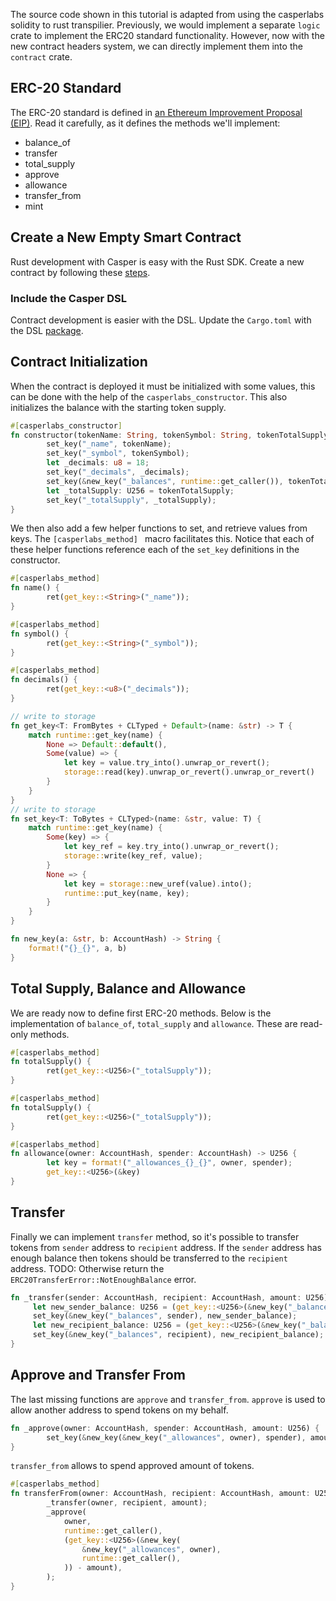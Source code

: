 
The source code shown in this tutorial is adapted from using the casperlabs solidity to rust transpilier. Previously, we would implement a separate `logic` crate to implement the ERC20 standard functionality. However, now with the new contract headers system, we can directly implement them into the `contract` crate.

## ERC-20 Standard
The ERC-20 standard is defined in [an Ethereum Improvement Proposal (EIP)](https://github.com/ethereum/EIPs/blob/master/EIPS/eip-20.md#). Read it carefully, as it defines the methods we'll implement:
* balance_of
* transfer
* total_supply
* approve
* allowance
* transfer_from
* mint

## Create a New Empty Smart Contract

Rust development with Casper is easy with the Rust SDK.  Create a new contract by following these [steps](https://docs.casperlabs.io/en/latest/dapp-dev-guide/setup-of-rust-contract-sdk.html).

### Include the Casper DSL

Contract development is easier with the DSL.  Update the ```Cargo.toml``` with the DSL [package](https://docs.casperlabs.io/en/latest/dapp-dev-guide/contract-dsl/index.html).  

## Contract Initialization

When the contract is deployed it must be initialized with some values, this can be done with the help of the `casperlabs_constructor`.  This also initializes the balance with the starting token supply.

```rust
#[casperlabs_constructor]
fn constructor(tokenName: String, tokenSymbol: String, tokenTotalSupply: U256) {
        set_key("_name", tokenName);
        set_key("_symbol", tokenSymbol);
        let _decimals: u8 = 18;
        set_key("_decimals", _decimals);
        set_key(&new_key("_balances", runtime::get_caller()), tokenTotalSupply);
        let _totalSupply: U256 = tokenTotalSupply;
        set_key("_totalSupply", _totalSupply);
}
```
We then also add a few helper functions to set, and retrieve values from keys.  The `[casperlabs_method] ` macro facilitates this.  Notice that each of these helper functions reference each of the `set_key` definitions in the constructor.

```rust
#[casperlabs_method]
fn name() {
        ret(get_key::<String>("_name"));
}

#[casperlabs_method]
fn symbol() {
        ret(get_key::<String>("_symbol"));
}

#[casperlabs_method]
fn decimals() {
        ret(get_key::<u8>("_decimals"));
}

// write to storage
fn get_key<T: FromBytes + CLTyped + Default>(name: &str) -> T {
    match runtime::get_key(name) {
        None => Default::default(),
        Some(value) => {
            let key = value.try_into().unwrap_or_revert();
            storage::read(key).unwrap_or_revert().unwrap_or_revert()
        }
    }
}
// write to storage
fn set_key<T: ToBytes + CLTyped>(name: &str, value: T) {
    match runtime::get_key(name) {
        Some(key) => {
            let key_ref = key.try_into().unwrap_or_revert();
            storage::write(key_ref, value);
        }
        None => {
            let key = storage::new_uref(value).into();
            runtime::put_key(name, key);
        }
    }
}

fn new_key(a: &str, b: AccountHash) -> String {
    format!("{}_{}", a, b)
}

```

## Total Supply, Balance and Allowance
We are ready now to define first ERC-20 methods. Below is the implementation of `balance_of`, `total_supply` and `allowance`. These are read-only methods.

```rust
#[casperlabs_method]
fn totalSupply() {
        ret(get_key::<U256>("_totalSupply"));
}

#[casperlabs_method]
fn totalSupply() {
        ret(get_key::<U256>("_totalSupply"));
}

#[casperlabs_method]
fn allowance(owner: AccountHash, spender: AccountHash) -> U256 {
        let key = format!("_allowances_{}_{}", owner, spender);
        get_key::<U256>(&key)
}

```

## Transfer
Finally we can implement `transfer` method, so it's possible to transfer tokens from `sender` address to `recipient` address. If the `sender` address has enough balance then tokens should be transferred to the `recipient` address. TODO: Otherwise return the `ERC20TransferError::NotEnoughBalance` error.
 ```rust
fn _transfer(sender: AccountHash, recipient: AccountHash, amount: U256) {
      let new_sender_balance: U256 = (get_key::<U256>(&new_key("_balances", sender)) - amount);
      set_key(&new_key("_balances", sender), new_sender_balance);
      let new_recipient_balance: U256 = (get_key::<U256>(&new_key("_balances", recipient)) + amount);
      set_key(&new_key("_balances", recipient), new_recipient_balance);
}

```

## Approve and Transfer From
The last missing functions are `approve` and `transfer_from`. `approve` is used to allow another address to spend tokens on my behalf.
```rust
fn _approve(owner: AccountHash, spender: AccountHash, amount: U256) {
        set_key(&new_key(&new_key("_allowances", owner), spender), amount);
}
```
`transfer_from` allows to spend approved amount of tokens.
```rust
#[casperlabs_method]
fn transferFrom(owner: AccountHash, recipient: AccountHash, amount: U256) {
        _transfer(owner, recipient, amount);
        _approve(
            owner,
            runtime::get_caller(),
            (get_key::<U256>(&new_key(
                &new_key("_allowances", owner),
                runtime::get_caller(),
            )) - amount),
        );
}
``` 
